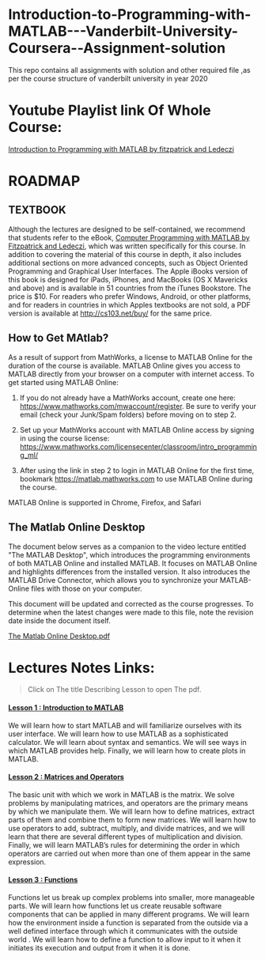 # Introduction-to-Programming-with-MATLAB---Vanderbilt-University-Coursera--Assignment-solution
This repo contains all assignments with solution and other required file ,as per the course structure of vanderbilt university in year 2020  

# Youtube Playlist link Of Whole Course: 
[Introduction to Programming with MATLAB by fitzpatrick and Ledeczi](https://www.youtube.com/playlist?list=PLYdXvSx87cgRJfv6gZl7GjAs0GNvyg-uS)


# ROADMAP  

## TEXTBOOK 
 Although the lectures are designed to be self-contained, we recommend that students refer to the eBook, [Computer Programming with MATLAB by Fitzpatrick and Ledeczi](Resources/COMPUTER_PROGRAMMING_with_MATLAB.pdf), which was written specifically for this course. In addition to covering the material of this course in depth, it also includes additional sections on more advanced concepts, such as Object Oriented Programming and Graphical User Interfaces. The Apple iBooks version of this book is designed for iPads, iPhones, and MacBooks (OS X Mavericks and above) and is available in 51 countries from the iTunes Bookstore. The price is $10. For readers who prefer Windows, Android, or other platforms, and for readers in countries in which Apples textbooks are not sold, a PDF version is available at http://cs103.net/buy/ for the same price.  

## How to Get MAtlab?  
As a result of support from MathWorks, a license to MATLAB Online for the duration of the course is available. MATLAB Online gives you access to MATLAB directly from your browser on a computer with internet access. To get started using MATLAB Online:  

1. If you do not already have a MathWorks account, create one here: https://www.mathworks.com/mwaccount/register. Be sure to verify your email (check your Junk/Spam folders) before moving on to step 2.  

2. Set up your MathWorks account with MATLAB Online access by signing in using the course license: https://www.mathworks.com/licensecenter/classroom/intro_programming_ml/  

3. After using the link in step 2 to login in MATLAB Online for the first time, bookmark https://matlab.mathworks.com to use MATLAB Online during the course.  

MATLAB Online is supported in Chrome, Firefox, and Safari  


## The Matlab Online Desktop  
The document below serves as a companion to the video lecture entitled "The MATLAB Desktop", which introduces the programming environments of both MATLAB Online and installed MATLAB. It focuses on MATLAB Online and highlights differences from the installed version. It also introduces the MATLAB Drive Connector, which allows you to synchronize your MATLAB-Online files with those on your computer.  

This document will be updated and corrected as the course progresses. To determine when the latest changes were made to this file, note the revision date inside the document itself.  

[The Matlab Online Desktop.pdf ](https://d3c33hcgiwev3.cloudfront.net/EW_L5F65Eeis5xIxUa1x0A_11bc64805eb911e89106e53bbade48a7_The-Matlab-Online-Desktop.pdf?Expires=1600560000&Signature=TOhb9eSGgNOAD7-pWpPbUzyg9nFNgN8KeUBQxo5P4N-OJGm-nqFpCl1g-ZL5a9y1uGueWgsFJcrPZiYA-qtGrIN2kJM0fNvAcELezkeOJZuQQWRblNY5QLMXQQajvkrUeaeClUrRURTNAg4Ob057JVV0OoGBTyc45DjmEJyzel4_&Key-Pair-Id=APKAJLTNE6QMUY6HBC5A)  

# Lectures Notes Links:  
> Click on The title Describing Lesson to open The pdf.  
#### [Lesson 1 : Introduction to MATLAB](https://d3c33hcgiwev3.cloudfront.net/_ae74d38a0af3b8bc6e11fa1658159225_Lesson-1.pdf?Expires=1600560000&Signature=d7O5PggFXKXf1mdjXpabiK0FpaNzekeXhk~lkWKFiGJkqcrALskhXX7UhH8NSAVvhrqP7Kwvxs0aWoI2FzCghxW-BJSEVqSvcQnY7-GaNBX8T5rdzAE27qgFFzA1R-MzifTFwYO-MYTq36NcmLDaaF7ynC1wn8~4lZZ67vS8YVw_&Key-Pair-Id=APKAJLTNE6QMUY6HBC5A) 
We will learn how to start MATLAB and will familiarize ourselves with its user interface. We will learn how to use MATLAB as a sophisticated calculator. We will learn about syntax and semantics. We will see ways in which MATLAB provides help. Finally, we will learn how to create plots in MATLAB.  

#### [Lesson 2 : Matrices and Operators](https://d3c33hcgiwev3.cloudfront.net/_b04ec88b7f78855cebdcb88dcae39bf4_Lesson-2.pdf?Expires=1600560000&Signature=N1ubHrYq5UK22Mk6dN-gCjd8OtkLzHFXJWJK27MhJFZnIcI6oSE--M6KGSMDnHjFiyDwId0YXyQo~8S83k7uCQtksROzXs3clkYHKaxKsVjZRhL0Ea6OxSEV~Ee-Mb4kSsZulh-r6RKhxkIsSFKk~GCQx8kw92bQK9NH6FJWgb4_&Key-Pair-Id=APKAJLTNE6QMUY6HBC5A)  
The basic unit with which we work in MATLAB is the matrix. We solve problems by manipulating matrices, and operators are the primary means by which we manipulate them. We will learn how to define matrices, extract parts of them and combine them to form new matrices. We will learn how to use operators to add, subtract, multiply, and divide matrices, and we will learn that there are several different types of multiplication and division. Finally, we will learn MATLAB’s rules for determining the order in which operators are carried out when more than one of them appear in the same expression.

#### [Lesson 3 : Functions](https://d3c33hcgiwev3.cloudfront.net/_8fed662f50428a0b9efa89236eeb0974_Lesson-3.pdf?Expires=1600560000&Signature=MTaVR2W5i9bbKyP5IwzrFAcCBc~IZsrrBozW7o3p0-JuxZxvJa7A1HOvxo3XqTNUbljtvDvDEYqhuIYPkDWMxp~pf0oZwc1FHYNyef--GMPEX5QKy~q6g~qRArTwdWt3HU57tQ2yunmMKeNbPpXrMmLoWooHvGrIk5fyjzq7MMg_&Key-Pair-Id=APKAJLTNE6QMUY6HBC5A)  
Functions let us break up complex problems into smaller, more manageable parts. We will learn how functions let us create reusable software components that can be applied in many different programs. We will learn how the environment inside a function is separated from the outside via a well defined interface through which it communicates with the outside world . We will learn how to define a function to allow input to it when it initiates its execution and output from it when it is done.  


